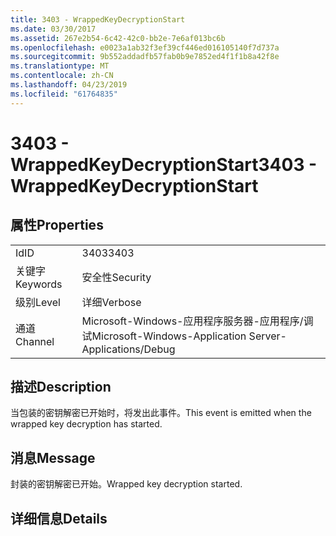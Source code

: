 ```yaml
---
title: 3403 - WrappedKeyDecryptionStart
ms.date: 03/30/2017
ms.assetid: 267e2b54-6c42-42c0-bb2e-7e6af013bc6b
ms.openlocfilehash: e0023a1ab32f3ef39cf446ed016105140f7d737a
ms.sourcegitcommit: 9b552addadfb57fab0b9e7852ed4f1f1b8a42f8e
ms.translationtype: MT
ms.contentlocale: zh-CN
ms.lasthandoff: 04/23/2019
ms.locfileid: "61764835"
---
```

# <a name="3403---wrappedkeydecryptionstart"></a><span data-ttu-id="455ed-102">3403 - WrappedKeyDecryptionStart</span><span class="sxs-lookup"><span data-stu-id="455ed-102">3403 - WrappedKeyDecryptionStart</span></span>
## <a name="properties"></a><span data-ttu-id="455ed-103">属性</span><span class="sxs-lookup"><span data-stu-id="455ed-103">Properties</span></span>  
  
|||  
|-|-|  
|<span data-ttu-id="455ed-104">Id</span><span class="sxs-lookup"><span data-stu-id="455ed-104">ID</span></span>|<span data-ttu-id="455ed-105">3403</span><span class="sxs-lookup"><span data-stu-id="455ed-105">3403</span></span>|  
|<span data-ttu-id="455ed-106">关键字</span><span class="sxs-lookup"><span data-stu-id="455ed-106">Keywords</span></span>|<span data-ttu-id="455ed-107">安全性</span><span class="sxs-lookup"><span data-stu-id="455ed-107">Security</span></span>|  
|<span data-ttu-id="455ed-108">级别</span><span class="sxs-lookup"><span data-stu-id="455ed-108">Level</span></span>|<span data-ttu-id="455ed-109">详细</span><span class="sxs-lookup"><span data-stu-id="455ed-109">Verbose</span></span>|  
|<span data-ttu-id="455ed-110">通道</span><span class="sxs-lookup"><span data-stu-id="455ed-110">Channel</span></span>|<span data-ttu-id="455ed-111">Microsoft-Windows-应用程序服务器-应用程序/调试</span><span class="sxs-lookup"><span data-stu-id="455ed-111">Microsoft-Windows-Application Server-Applications/Debug</span></span>|  
  
## <a name="description"></a><span data-ttu-id="455ed-112">描述</span><span class="sxs-lookup"><span data-stu-id="455ed-112">Description</span></span>  
 <span data-ttu-id="455ed-113">当包装的密钥解密已开始时，将发出此事件。</span><span class="sxs-lookup"><span data-stu-id="455ed-113">This event is emitted when the wrapped key decryption has started.</span></span>  
  
## <a name="message"></a><span data-ttu-id="455ed-114">消息</span><span class="sxs-lookup"><span data-stu-id="455ed-114">Message</span></span>  
 <span data-ttu-id="455ed-115">封装的密钥解密已开始。</span><span class="sxs-lookup"><span data-stu-id="455ed-115">Wrapped key decryption started.</span></span>  
  
## <a name="details"></a><span data-ttu-id="455ed-116">详细信息</span><span class="sxs-lookup"><span data-stu-id="455ed-116">Details</span></span>
